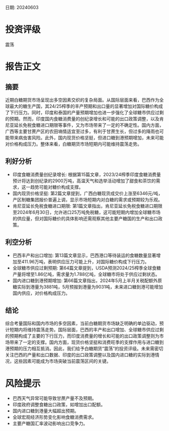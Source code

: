 
日期: 20240603

# 投资评级

震荡

# 报告正文

## 摘要

近期白糖期货市场呈现出多空因素交织的复杂局面。从国际层面来看，巴西作为全球最大的糖生产国，其24/25榨季的丰产预期和出口量的显著增加对国际糖价构成了下行压力。同时，印度和泰国的产量预期增加也进一步强化了全球糖市供应过剩的预期。然而，印度国内食糖消费量的创纪录增长和可能的出口政策调整，以及肯尼亚延长免税食糖进口期限等事件，又为市场带来了一定的不确定性。国内方面，广西等主要甘蔗产区的农田墒情适宜至过多，有利于甘蔗生长，但过多的降雨也可能带来病虫害风险。此外，国内现货价格坚挺，但进口糖到港预期增加，未来可能对价格构成压力。整体来看，白糖期货市场短期内可能维持震荡走势。

## 利好分析

* 印度食糖消费量创纪录增长: 根据第15篇文章，2023/24榨季印度食糖消费量预计将达到创纪录的2900万吨，高温天气和选举活动增加了甜食和茶饮的需求，这一趋势可能对糖价构成支撑。
* 国内现货价格坚挺: 第2篇文章提到，广西白糖现货成交价上涨至6346元/吨，产区制糖集团报价普遍上调，显示市场短期内对白糖的需求或预期较为乐观。
* 肯尼亚延长免税食糖进口期限: 第1篇文章指出，肯尼亚延长免税食糖进口期限至2024年6月30日，允许进口25万吨免税糖，这可能短期内增加全球糖市场的供应量，但对国际糖价的具体影响还需观察其他主要产糖国的生产和出口政策。

## 利空分析

* 巴西丰产和出口增加: 第13篇文章显示，巴西港口等待装运的食糖数量显著增加至411.96万吨，表明供应压力可能上升，对国际糖价构成下行压力。
* 全球糖市供应过剩预期: 第64篇文章提到，USDA预测2024/25榨季全球食糖产量将增至1.86亿吨，需求量为1.788亿吨，全球糖市将处于供应过剩状态。
* 国内进口糖到港预期增加: 第66篇文章指出，2024年5月上半月关税配额外原糖实际到港量为3881吨，5月预报到港量为9031吨，未来进口糖到港可能增加国内供应，对价格构成压力。

## 结论

综合考量国际和国内市场的多空因素，当前白糖期货市场缺乏明确的单边驱动，预计短期内将维持震荡走势。国际层面，巴西的丰产和出口增加、全球糖市供应过剩的预期构成了主要的下行压力，而印度消费量的增长和可能的出口政策调整则为市场带来了一定的支撑。国内方面，现货价格坚挺和消费旺季的支撑作用与进口糖到港预期的压力相互抵消。因此，我们给予白糖期货“震荡”的投资评级。未来需密切关注巴西的产量和出口数据、印度的出口政策调整以及国内进口糖的实际到港情况，这些因素可能成为市场突破当前震荡区间的关键。

# 风险提示

* 巴西天气异常可能导致甘蔗产量不及预期。
* 印度政府调整食糖出口政策，如增加出口配额。
* 国内进口糖到港量大幅超出预期。
* 全球宏观经济形势变化影响食糖消费需求。
* 主要产糖国汇率波动影响出口竞争力。
